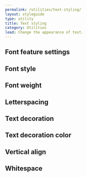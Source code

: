 ```yaml
---
permalink: /utilities/text-styling/
layout: styleguide
type: utility
title: Text styling
category: Utilities
lead: Change the appearance of text.
---
```


## Font feature settings

## Font style

## Font weight

## Letterspacing

## Text decoration

## Text decoration color

## Vertical align

## Whitespace
